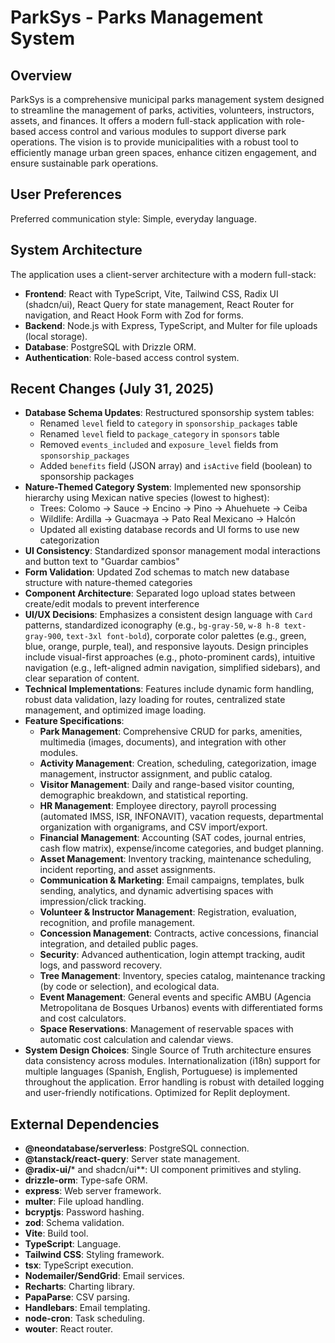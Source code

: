 # ParkSys - Parks Management System

## Overview
ParkSys is a comprehensive municipal parks management system designed to streamline the management of parks, activities, volunteers, instructors, assets, and finances. It offers a modern full-stack application with role-based access control and various modules to support diverse park operations. The vision is to provide municipalities with a robust tool to efficiently manage urban green spaces, enhance citizen engagement, and ensure sustainable park operations.

## User Preferences
Preferred communication style: Simple, everyday language.

## System Architecture
The application uses a client-server architecture with a modern full-stack:
- **Frontend**: React with TypeScript, Vite, Tailwind CSS, Radix UI (shadcn/ui), React Query for state management, React Router for navigation, and React Hook Form with Zod for forms.
- **Backend**: Node.js with Express, TypeScript, and Multer for file uploads (local storage).
- **Database**: PostgreSQL with Drizzle ORM.
- **Authentication**: Role-based access control system.

## Recent Changes (July 31, 2025)
- **Database Schema Updates**: Restructured sponsorship system tables:
  - Renamed `level` field to `category` in `sponsorship_packages` table
  - Renamed `level` field to `package_category` in `sponsors` table  
  - Removed `events_included` and `exposure_level` fields from `sponsorship_packages`
  - Added `benefits` field (JSON array) and `isActive` field (boolean) to sponsorship packages
- **Nature-Themed Category System**: Implemented new sponsorship hierarchy using Mexican native species (lowest to highest):
  - Trees: Colomo → Sauce → Encino → Pino → Ahuehuete → Ceiba
  - Wildlife: Ardilla → Guacmaya → Pato Real Mexicano → Halcón
  - Updated all existing database records and UI forms to use new categorization
- **UI Consistency**: Standardized sponsor management modal interactions and button text to "Guardar cambios"
- **Form Validation**: Updated Zod schemas to match new database structure with nature-themed categories
- **Component Architecture**: Separated logo upload states between create/edit modals to prevent interference
- **UI/UX Decisions**: Emphasizes a consistent design language with `Card` patterns, standardized iconography (e.g., `bg-gray-50`, `w-8 h-8 text-gray-900`, `text-3xl font-bold`), corporate color palettes (e.g., green, blue, orange, purple, teal), and responsive layouts. Design principles include visual-first approaches (e.g., photo-prominent cards), intuitive navigation (e.g., left-aligned admin navigation, simplified sidebars), and clear separation of content.
- **Technical Implementations**: Features include dynamic form handling, robust data validation, lazy loading for routes, centralized state management, and optimized image loading.
- **Feature Specifications**:
    - **Park Management**: Comprehensive CRUD for parks, amenities, multimedia (images, documents), and integration with other modules.
    - **Activity Management**: Creation, scheduling, categorization, image management, instructor assignment, and public catalog.
    - **Visitor Management**: Daily and range-based visitor counting, demographic breakdown, and statistical reporting.
    - **HR Management**: Employee directory, payroll processing (automated IMSS, ISR, INFONAVIT), vacation requests, departmental organization with organigrams, and CSV import/export.
    - **Financial Management**: Accounting (SAT codes, journal entries, cash flow matrix), expense/income categories, and budget planning.
    - **Asset Management**: Inventory tracking, maintenance scheduling, incident reporting, and asset assignments.
    - **Communication & Marketing**: Email campaigns, templates, bulk sending, analytics, and dynamic advertising spaces with impression/click tracking.
    - **Volunteer & Instructor Management**: Registration, evaluation, recognition, and profile management.
    - **Concession Management**: Contracts, active concessions, financial integration, and detailed public pages.
    - **Security**: Advanced authentication, login attempt tracking, audit logs, and password recovery.
    - **Tree Management**: Inventory, species catalog, maintenance tracking (by code or selection), and ecological data.
    - **Event Management**: General events and specific AMBU (Agencia Metropolitana de Bosques Urbanos) events with differentiated forms and cost calculators.
    - **Space Reservations**: Management of reservable spaces with automatic cost calculation and calendar views.
- **System Design Choices**: Single Source of Truth architecture ensures data consistency across modules. Internationalization (i18n) support for multiple languages (Spanish, English, Portuguese) is implemented throughout the application. Error handling is robust with detailed logging and user-friendly notifications. Optimized for Replit deployment.

## External Dependencies
- **@neondatabase/serverless**: PostgreSQL connection.
- **@tanstack/react-query**: Server state management.
- **@radix-ui/*** and shadcn/ui**: UI component primitives and styling.
- **drizzle-orm**: Type-safe ORM.
- **express**: Web server framework.
- **multer**: File upload handling.
- **bcryptjs**: Password hashing.
- **zod**: Schema validation.
- **Vite**: Build tool.
- **TypeScript**: Language.
- **Tailwind CSS**: Styling framework.
- **tsx**: TypeScript execution.
- **Nodemailer/SendGrid**: Email services.
- **Recharts**: Charting library.
- **PapaParse**: CSV parsing.
- **Handlebars**: Email templating.
- **node-cron**: Task scheduling.
- **wouter**: React router.
